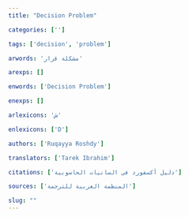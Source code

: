 ```yaml
---
title: "Decision Problem"

categories: ['']

tags: ['decision', 'problem']

arwords: 'مشكلة قرار'

arexps: []

enwords: ['Decision Problem']

enexps: []

arlexicons: 'ش'

enlexicons: ['D']

authors: ['Ruqayya Roshdy']

translators: ['Tarek Ibrahim']

citations: ['دليل أكسفورد في السانيات الحاسوبية']

sources: ['المنظمة العربية للترجمة']

slug: ""
---
```


